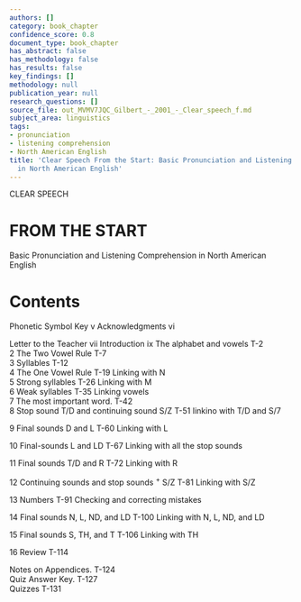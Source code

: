 ```yaml
---
authors: []
category: book_chapter
confidence_score: 0.8
document_type: book_chapter
has_abstract: false
has_methodology: false
has_results: false
key_findings: []
methodology: null
publication_year: null
research_questions: []
source_file: out_MVMV7JQC_Gilbert_-_2001_-_Clear_speech_f.md
subject_area: linguistics
tags:
- pronunciation
- listening comprehension
- North American English
title: 'Clear Speech From the Start: Basic Pronunciation and Listening Comprehension
  in North American English'
---
```


CLEAR SPEECH

# FROM THE START

Basic Pronunciation and Listening Comprehension in North American English

# Contents

Phonetic Symbol Key v Acknowledgments vi

Letter to the Teacher vii Introduction ix The alphabet and vowels T-2   
2 The Two Vowel Rule T-7   
3 Syllables T-12   
4 The One Vowel Rule T-19 Linking with N   
5 Strong syllables T-26 Linking with M   
6 Weak syllables T-35 Linking vowels   
7 The most important word. T-42   
8 Stop sound T/D and continuing sound S/Z T-51 Iinkino with T/D and S/7

9 Final sounds D and L T-60 Linking with L

10 Final-sounds L and LD T-67 Linking with all the stop sounds

11 Final sounds T/D and R T-72 Linking with R

12 Continuing sounds and stop sounds $^ +$ S/Z T-81 Linking with S/Z

13 Numbers T-91 Checking and correcting mistakes

14 Final sounds N, L, ND, and LD T-100 Linking with N, L, ND, and LD

15 Final sounds S, TH, and T T-106 Linking with TH

16 Review T-114

Notes on Appendices. T-124  
Quiz Answer Key. T-127  
Quizzes T-131